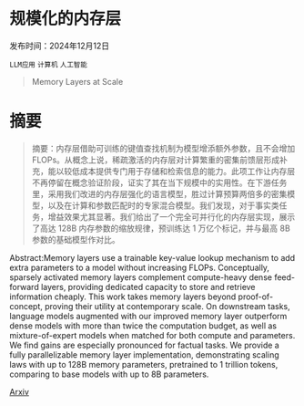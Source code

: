 # 规模化的内存层

发布时间：2024年12月12日

`LLM应用` `计算机` `人工智能`

> Memory Layers at Scale

# 摘要

> 摘要：内存层借助可训练的键值查找机制为模型增添额外参数，且不会增加 FLOPs。从概念上说，稀疏激活的内存层对计算繁重的密集前馈层形成补充，能以较低成本提供专门用于存储和检索信息的能力。此项工作让内存层不再停留在概念验证阶段，证实了其在当下规模中的实用性。在下游任务里，采用我们改进的内存层强化的语言模型，胜过计算预算两倍多的密集模型，以及在计算和参数匹配时的专家混合模型。我们发现，对于事实类任务，增益效果尤其显著。我们给出了一个完全可并行化的内存层实现，展示了高达 128B 内存参数的缩放规律，预训练达 1 万亿个标记，并与最高 8B 参数的基础模型作对比。

> 
Abstract:Memory layers use a trainable key-value lookup mechanism to add extra parameters to a model without increasing FLOPs. Conceptually, sparsely activated memory layers complement compute-heavy dense feed-forward layers, providing dedicated capacity to store and retrieve information cheaply. This work takes memory layers beyond proof-of-concept, proving their utility at contemporary scale. On downstream tasks, language models augmented with our improved memory layer outperform dense models with more than twice the computation budget, as well as mixture-of-expert models when matched for both compute and parameters. We find gains are especially pronounced for factual tasks. We provide a fully parallelizable memory layer implementation, demonstrating scaling laws with up to 128B memory parameters, pretrained to 1 trillion tokens, comparing to base models with up to 8B parameters.
    

[Arxiv](https://arxiv.org/pdf/2412.09764)